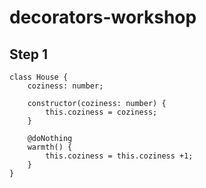 # decorators-workshop


## Step 1

```
class House {
    coziness: number;

    constructor(coziness: number) {
        this.coziness = coziness;
    }

    @doNothing
    warmth() {
        this.coziness = this.coziness +1;
    }
}

```
